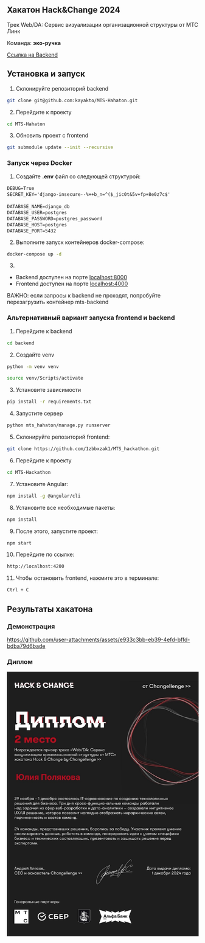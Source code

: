 ## Хакатон Hack&Change 2024

Трек Web/DA: Сервис визуализации организационной структуры от МТС Линк

Команда: **эко-ручка**

[Ссылка на Backend](https://github.com/kayakto/MTS-Hahaton.git)

## Установка и запуск
1. Склонируйте репозиторий backend
```bash
git clone git@github.com:kayakto/MTS-Hahaton.git
```

2. Перейдите к проекту
```bash
cd MTS-Hahaton
```

3. Обновить проект с frontend
```bash
git submodule update --init --recursive
```

### Запуск через Docker

1. Создайте **.env** файл со следующей структурой:
```
DEBUG=True
SECRET_KEY='django-insecure--%++b_n=^($_jic0t&5v+fp+8e0z7c$'

DATABASE_NAME=django_db
DATABASE_USER=postgres
DATABASE_PASSWORD=postgres_password
DATABASE_HOST=postgres
DATABASE_PORT=5432
```

2. Выполните запуск контейнеров docker-compose:
```bash
docker-compose up -d 
```

3. 
- Backend доступен на порте [localhost:8000](http://localhost:8000/)
- Frontend доступен на порте [localhost:4000](http://localhost:4000/)

ВАЖНО: если запросы к backend не проходят, попробуйте перезагрузить контейнер mts-backend

### Альтернативный вариант запуска frontend и backend

1. Перейдите к backend
```bash
cd backend
```

2. Создайте venv
```bash
python -m venv venv
```
```bash
source venv/Scripts/activate
``` 

3. Установите зависимости
```bash
pip install -r requirements.txt
```

4. Запустите сервер
```bash
python mts_hahaton/manage.py runserver
```

5. Склонируйте репозиторий frontend:
```bash
git clone https://github.com/1zbbxzak1/MTS_hackathon.git
```

6. Перейдите к проекту
```bash
cd MTS-Hackathon
```

7. Установите Angular: 
```bash
npm install -g @angular/cli
```

8. Установите все необходимые пакеты:
```bash
npm install
```

9. После этого, запустите проект: 
```bash
npm start
```

10. Перейдите по ссылке:
```bash
http://localhost:4200
```

11. Чтобы остановить frontend, нажмите это в терминале:
```bash
Ctrl + C
```

## Результаты хакатона

### Демонстрация
https://github.com/user-attachments/assets/e933c3bb-eb39-4efd-bffd-bdba79d6bade

### Диплом
[![Диплом](https://raw.githubusercontent.com/1zbbxzak1/MTS_hackathon/refs/heads/master/Хакатон%20Hack%26Change%202024%20-%20Диплом%20Полякова%20Юлия.jpg)](https://raw.githubusercontent.com/1zbbxzak1/MTS_hackathon/refs/heads/master/Хакатон%20Hack%26Change%202024%20-%20Диплом%20Полякова%20Юлия.jpg)

